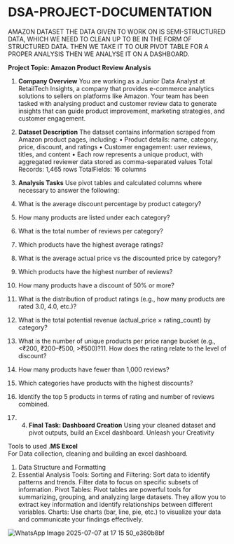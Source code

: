 # DSA-PROJECT-DOCUMENTATION
AMAZON DATASET
THE DATA GIVEN TO WORK ON IS SEMI-STRUCTURED DATA, WHICH WE NEED TO CLEAN UP TO BE  IN THE FORM OF STRUCTURED DATA.
THEN WE TAKE IT TO OUR PIVOT TABLE FOR A PROPER ANALYSIS
THEN WE ANALYSE IT ON A DASHBOARD.  

**Project Topic: Amazon Product Review Analysis**

1. **Company Overview**
You are working as a Junior Data Analyst at RetailTech Insights, a company that provides
e-commerce analytics solutions to sellers on platforms like Amazon. Your team has been tasked with analysing product and customer review data to generate insights that can
guide product improvement, marketing strategies, and customer engagement.
 
2. **Dataset Description**
The dataset contains information scraped from Amazon product pages, including:
• Product details: name, category, price, discount, and ratings
• Customer engagement: user reviews, titles, and content
• Each row represents a unique product, with aggregated reviewer data
stored as comma-separated values
Total Records: 1,465 rows
TotalFields: 16 columns

3. **Analysis Tasks**
Use pivot tables and calculated columns where necessary to answer the following:
1. What is the average discount percentage by product category?
2. How many products are listed under each category?
3. What is the total number of reviews per category?
4. Which products have the highest average ratings?
5. What is the average actual price vs the discounted price by category?
6. Which products have the highest number of reviews?
7. How many products have a discount of 50% or more?
8. What is the distribution of product ratings (e.g., how many products are rated 3.0,
4.0, etc.)?
9. What is the total potential revenue (actual_price × rating_count) by category?
10. What is the number of unique products per price range bucket (e.g., <₹200,
₹200–₹500, >₹500)?11. How does the rating relate to the level of discount?
12. How many products have fewer than 1,000 reviews?
13. Which categories have products with the highest discounts?
14. Identify the top 5 products in terms of rating and number of reviews combined.

15. 4. **Final Task: Dashboard Creation**
Using your cleaned dataset and pivot outputs, build an Excel dashboard. Unleash your
Creativity

Tools to used
.**MS Excel**  
For Data collection, cleaning and building an excel dashboard.

1. Data Structure and Formatting
2. Essential Analysis Tools:
Sorting and Filtering:
Sort data to identify patterns and trends. Filter data to focus on specific subsets of information. 
Pivot Tables:
Pivot tables are powerful tools for summarizing, grouping, and analyzing large datasets. They allow you to extract key information and identify relationships between different variables. 
Charts:
Use charts (bar, line, pie, etc.) to visualize your data and communicate your findings effectively. 

![WhatsApp Image 2025-07-07 at 17 15 50_e360b8bf](https://github.com/user-attachments/assets/fe096c6a-515a-4485-8b63-ebc6951fb255)

